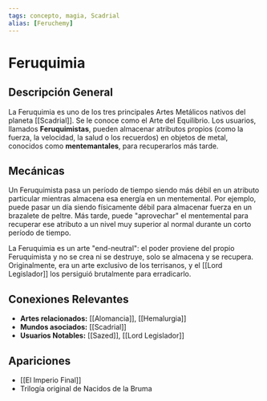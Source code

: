 ```yaml
---
tags: concepto, magia, Scadrial
alias: [Feruchemy]
---
```


# Feruquimia

## Descripción General
La Feruquimia es uno de los tres principales Artes Metálicos nativos del planeta [[Scadrial]]. Se le conoce como el Arte del Equilibrio. Los usuarios, llamados **Feruquimistas**, pueden almacenar atributos propios (como la fuerza, la velocidad, la salud o los recuerdos) en objetos de metal, conocidos como **mentemantales**, para recuperarlos más tarde.

## Mecánicas
Un Feruquimista pasa un período de tiempo siendo más débil en un atributo particular mientras almacena esa energía en un mentemental. Por ejemplo, puede pasar un día siendo físicamente débil para almacenar fuerza en un brazalete de peltre. Más tarde, puede "aprovechar" el mentemental para recuperar ese atributo a un nivel muy superior al normal durante un corto período de tiempo.

La Feruquimia es un arte "end-neutral": el poder proviene del propio Feruquimista y no se crea ni se destruye, solo se almacena y se recupera. Originalmente, era un arte exclusivo de los terrisanos, y el [[Lord Legislador]] los persiguió brutalmente para erradicarlo.

## Conexiones Relevantes
* **Artes relacionados:** [[Alomancia]], [[Hemalurgia]]
* **Mundos asociados:** [[Scadrial]]
* **Usuarios Notables:** [[Sazed]], [[Lord Legislador]]

## Apariciones
* [[El Imperio Final]]
* Trilogía original de Nacidos de la Bruma
